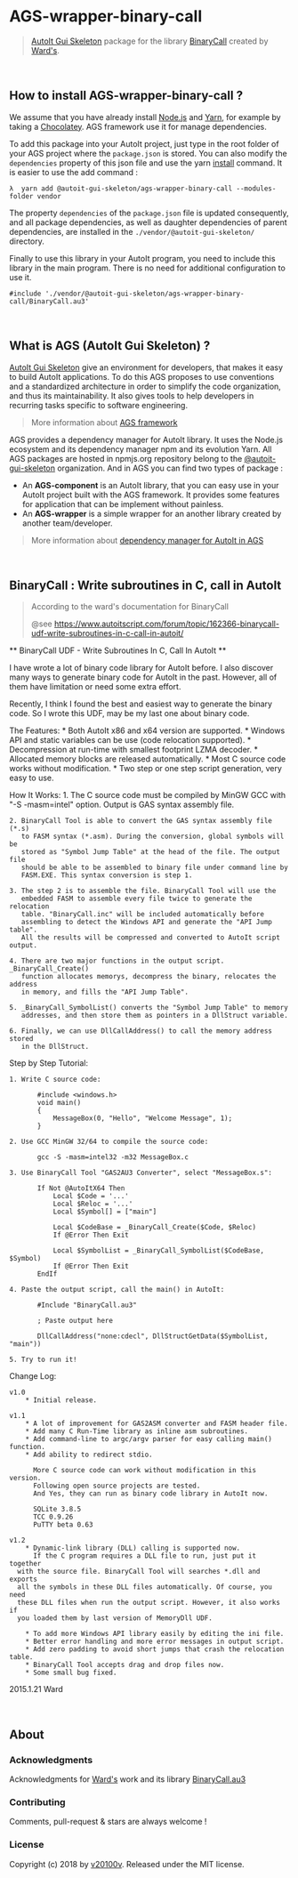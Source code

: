 AGS-wrapper-binary-call
=======================

> [AutoIt Gui Skeleton](https://autoit-gui-skeleton.github.io/) package for the library [BinaryCall](https://www.autoitscript.com/forum/topic/162366-binarycall-udf-write-subroutines-in-c-call-in-autoit/) created by [Ward's](https://www.autoitscript.com/forum/profile/10768-ward/).



<br/>

## How to install AGS-wrapper-binary-call ?

We assume that you have already install [Node.js](https://nodejs.org/) and [Yarn](https://yarnpkg.com/lang/en/), for example by taking a [Chocolatey](https://chocolatey.org/). AGS framework use it for manage dependencies.

To add this package into your AutoIt project, just type in the root folder of your AGS project where the `package.json` is stored. You can also modify the `dependencies` property of this json file and use the yarn [install](https://yarnpkg.com/en/docs/usage) command. It is easier to use the add command :

```
λ  yarn add @autoit-gui-skeleton/ags-wrapper-binary-call --modules-folder vendor
```

The property `dependencies` of the  `package.json` file is updated consequently, and all package dependencies, as well as daughter dependencies of parent dependencies, are installed in the `./vendor/@autoit-gui-skeleton/` directory.

Finally to use this library in your AutoIt program, you need to include this library in the main program. There is no need for additional configuration to use it.

```autoit
#include './vendor/@autoit-gui-skeleton/ags-wrapper-binary-call/BinaryCall.au3'
```



<br/>

## What is AGS (AutoIt Gui Skeleton) ?

[AutoIt Gui Skeleton](https://autoit-gui-skeleton.github.io/) give an environment for developers, that makes it easy to build AutoIt applications. To do this AGS proposes to use conventions and a standardized architecture in order to simplify the code organization, and thus its maintainability. It also gives tools to help developers in recurring tasks specific to software engineering.

> More information about [AGS framework](https://autoit-gui-skeleton.github.io/)

AGS provides a dependency manager for AutoIt library. It uses the Node.js ecosystem and its dependency manager npm and its evolution Yarn. All AGS packages are hosted in npmjs.org repository belong to the [@autoit-gui-skeleton](https://www.npmjs.com/search?q=autoit-gui-skeleton) organization. And in AGS you can find two types of package :

- An **AGS-component** is an AutoIt library, that you can easy use in your AutoIt project built with the AGS framework. It provides some features for application that can be implement without painless.
- An **AGS-wrapper** is a simple wrapper for an another library created by another team/developer.

> More information about [dependency manager for AutoIt in AGS](https://autoit-gui-skeleton.github.io//2018/07/10/ags_dependencies_manager_for_AutoIt.html)



<br/>

## BinaryCall : Write subroutines in C, call in AutoIt

> According to the ward's documentation for BinaryCall
>
> @see https://www.autoitscript.com/forum/topic/162366-binarycall-udf-write-subroutines-in-c-call-in-autoit/

** BinaryCall UDF - Write Subroutines In C, Call In AutoIt **


I have wrote a lot of binary code library for AutoIt before. I also discover
many ways to generate binary code for AutoIt in the past. However, all of them
have limitation or need some extra effort.

Recently, I think I found the best and easiest way to generate the binary code.
So I wrote this UDF, may be my last one about binary code.


The Features:
    * Both AutoIt x86 and x64 version are supported.
    * Windows API and static variables can be use (code relocation supported).
    * Decompression at run-time with smallest footprint LZMA decoder.
    * Allocated memory blocks are released automatically.
    * Most C source code works without modification.
    * Two step or one step script generation, very easy to use.


How It Works:
    1. The C source code must be compiled by MinGW GCC with "-S -masm=intel"
       option. Output is GAS syntax assembly file.

    2. BinaryCall Tool is able to convert the GAS syntax assembly file (*.s)
       to FASM syntax (*.asm). During the conversion, global symbols will be
       stored as "Symbol Jump Table" at the head of the file. The output file
       should be able to be assembled to binary file under command line by
       FASM.EXE. This syntax conversion is step 1.

    3. The step 2 is to assemble the file. BinaryCall Tool will use the
       embedded FASM to assemble every file twice to generate the relocation
       table. "BinaryCall.inc" will be included automatically before
       assembling to detect the Windows API and generate the "API Jump table".
       All the results will be compressed and converted to AutoIt script output.

    4. There are two major functions in the output script. _BinaryCall_Create()
       function allocates memorys, decompress the binary, relocates the address
       in memory, and fills the "API Jump Table".

    5. _BinaryCall_SymbolList() converts the "Symbol Jump Table" to memory
       addresses, and then store them as pointers in a DllStruct variable.

    6. Finally, we can use DllCallAddress() to call the memory address stored
       in the DllStruct.


Step by Step Tutorial:

    1. Write C source code:

           #include <windows.h>
           void main()
           {
               MessageBox(0, "Hello", "Welcome Message", 1);
           }

    2. Use GCC MinGW 32/64 to compile the source code:

           gcc -S -masm=intel32 -m32 MessageBox.c

    3. Use BinaryCall Tool "GAS2AU3 Converter", select "MessageBox.s":

           If Not @AutoItX64 Then
               Local $Code = '...'
               Local $Reloc = '...'
               Local $Symbol[] = ["main"]

               Local $CodeBase = _BinaryCall_Create($Code, $Reloc)
               If @Error Then Exit

               Local $SymbolList = _BinaryCall_SymbolList($CodeBase, $Symbol)
               If @Error Then Exit
           EndIf

    4. Paste the output script, call the main() in AutoIt:

           #Include "BinaryCall.au3"

           ; Paste output here

           DllCallAddress("none:cdecl", DllStructGetData($SymbolList, "main"))

    5. Try to run it!


Change Log:

    v1.0
        * Initial release.

    v1.1
        * A lot of improvement for GAS2ASM converter and FASM header file.
        * Add many C Run-Time library as inline asm subroutines.
        * Add command-line to argc/argv parser for easy calling main() function.
        * Add ability to redirect stdio.

          More C source code can work without modification in this version.
          Following open source projects are tested.
          And Yes, they can run as binary code library in AutoIt now.

          SQLite 3.8.5
          TCC 0.9.26
          PuTTY beta 0.63

    v1.2
        * Dynamic-link library (DLL) calling is supported now.
          If the C program requires a DLL file to run, just put it together
	  with the source file. BinaryCall Tool will searches *.dll and exports
	  all the symbols in these DLL files automatically. Of course, you need
	  these DLL files when run the output script. However, it also works if
	  you loaded them by last version of MemoryDll UDF.

        * To add more Windows API library easily by editing the ini file.
        * Better error handling and more error messages in output script.
        * Add zero padding to avoid short jumps that crash the relocation table.
        * BinaryCall Tool accepts drag and drop files now.
        * Some small bug fixed.

2015.1.21
Ward


<br/>

## About

### Acknowledgments

Acknowledgments for [Ward's](https://www.autoitscript.com/forum/profile/10768-ward/) work and its library [BinaryCall.au3](https://www.autoitscript.com/forum/topic/162366-binarycall-udf-write-subroutines-in-c-call-in-autoit/)


### Contributing

Comments, pull-request & stars are always welcome !

### License

Copyright (c) 2018 by [v20100v](https://github.com/v20100v). Released under the MIT license.
